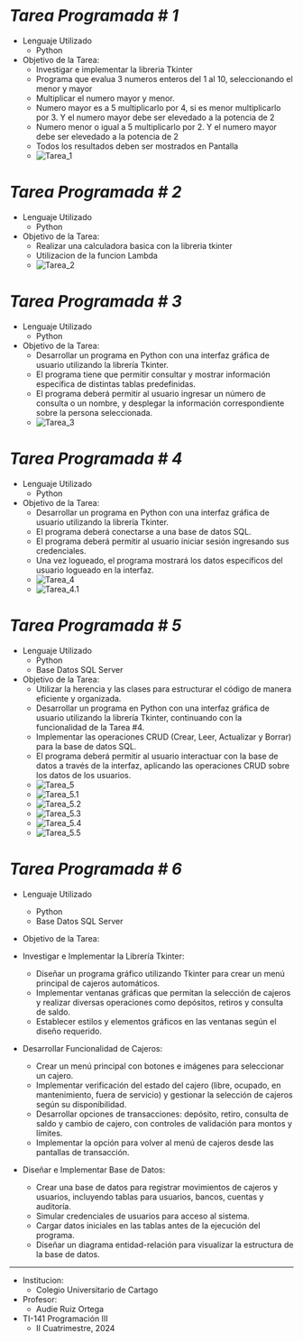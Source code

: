 # ***_Tarea Programada # 1_***

* Lenguaje Utilizado
    * Python
* Objetivo de la Tarea: 
    * Investigar e implementar la libreria Tkinter
    * Programa que evalua 3 numeros enteros del 1 al 10, seleccionando el menor y mayor
    * Multiplicar el numero mayor y menor.
    * Numero mayor es a 5 multiplicarlo por 4, si es menor multiplicarlo por 3. Y el numero mayor debe ser elevedado a la potencia de 2
    * Numero menor o igual a 5 multiplicarlo por 2. Y el numero mayor debe ser elevedado a la potencia de 2
    * Todos los resultados deben ser mostrados en Pantalla
    * ![Tarea_1](img/Tarea_1.png)
 
# ***_Tarea Programada # 2_***
  * Lenguaje Utilizado
    * Python
* Objetivo de la Tarea:
     * Realizar una calculadora basica con la libreria tkinter
     * Utilizacion de la funcion Lambda
     * ![Tarea_2](img/Tarea_2.png)

# ***_Tarea Programada # 3_***
* Lenguaje Utilizado
    * Python
* Objetivo de la Tarea:
    * Desarrollar un programa en Python con una interfaz gráfica de usuario utilizando la librería Tkinter.
    * El programa tiene que permitir consultar y mostrar información específica de distintas tablas predefinidas.
    * El programa deberá permitir al usuario ingresar un número de consulta o un nombre, y desplegar la información correspondiente sobre la persona seleccionada.
    * ![Tarea_3](img/Tarea_3.png)
      
# ***_Tarea Programada # 4_***
* Lenguaje Utilizado
    * Python
* Objetivo de la Tarea:
    * Desarrollar un programa en Python con una interfaz gráfica de usuario utilizando la librería Tkinter.
    * El programa deberá conectarse a una base de datos SQL.
    * El programa deberá permitir al usuario iniciar sesión ingresando sus credenciales.
    * Una vez logueado, el programa mostrará los datos específicos del usuario logueado en la interfaz.
    * ![Tarea_4](img/Tarea_4.png)
    * ![Tarea_4.1](img/Tarea_4.1.png)

# ***_Tarea Programada # 5_***
* Lenguaje Utilizado
    * Python
    * Base Datos SQL Server
* Objetivo de la Tarea:
   * Utilizar la herencia y las clases para estructurar el código de manera eficiente y organizada.
   * Desarrollar un programa en Python con una interfaz gráfica de usuario utilizando la librería Tkinter, continuando con la funcionalidad de la Tarea #4.
   * Implementar las operaciones CRUD (Crear, Leer, Actualizar y Borrar) para la base de datos SQL.
   * El programa deberá permitir al usuario interactuar con la base de datos a través de la interfaz, aplicando las operaciones CRUD sobre los datos de los usuarios.
  * ![Tarea_5](img/Tarea_5.png)
  * ![Tarea_5.1](img/Tarea_5.1.png)
  * ![Tarea_5.2](img/Tarea_5.2.png)
  * ![Tarea_5.3](img/Tarea_5.3.png)
  * ![Tarea_5.4](img/Tarea_5.4.png)
  * ![Tarea_5.5](img/Tarea_5.5.png)
 
# ***_Tarea Programada # 6_***

* Lenguaje Utilizado
    * Python
    * Base Datos SQL Server

* Objetivo de la Tarea:

* Investigar e Implementar la Librería Tkinter:
  * Diseñar un programa gráfico utilizando Tkinter para crear un menú principal de cajeros automáticos.
  * Implementar ventanas gráficas que permitan la selección de cajeros y realizar diversas operaciones como depósitos, retiros y consulta de saldo.
  * Establecer estilos y elementos gráficos en las ventanas según el diseño requerido.

* Desarrollar Funcionalidad de Cajeros:
   * Crear un menú principal con botones e imágenes para seleccionar un cajero.
   * Implementar verificación del estado del cajero (libre, ocupado, en mantenimiento, fuera de servicio) y gestionar la selección de cajeros según su disponibilidad.
   * Desarrollar opciones de transacciones: depósito, retiro, consulta de saldo y cambio de cajero, con controles de validación para montos y límites.
   * Implementar la opción para volver al menú de cajeros desde las pantallas de transacción.

* Diseñar e Implementar Base de Datos:
   * Crear una base de datos para registrar movimientos de cajeros y usuarios, incluyendo tablas para usuarios, bancos, cuentas y auditoría.
   * Simular credenciales de usuarios para acceso al sistema.
   * Cargar datos iniciales en las tablas antes de la ejecución del programa.
   * Diseñar un diagrama entidad-relación para visualizar la estructura de la base de datos.

--------------------------------------------------------------------
* Institucion: 
    * Colegio Universitario de Cartago
* Profesor: 
    * Audie Ruiz Ortega
* TI-141 Programación III 
    * II Cuatrimestre, 2024

